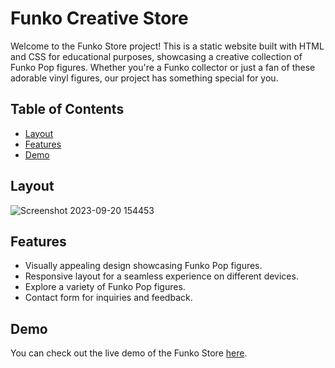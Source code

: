 # Funko Creative Store

Welcome to the Funko Store project! This is a static website built with HTML and CSS for educational purposes, showcasing a creative collection of Funko Pop figures. Whether you're a Funko collector or just a fan of these adorable vinyl figures, our project has something special for you.



## Table of Contents
- [Layout](#layout)
- [Features](#features)
- [Demo](#demo)

## Layout
![Screenshot 2023-09-20 154453](https://github.com/dwtoledo/ecommerce-example/assets/11148858/a1f590b6-6551-43ac-8524-45c72e4a8427)

## Features
- Visually appealing design showcasing Funko Pop figures.
- Responsive layout for a seamless experience on different devices.
- Explore a variety of Funko Pop figures.
- Contact form for inquiries and feedback.

## Demo
You can check out the live demo of the Funko Store [here](https://dwtoledo.github.io/ecommerce-example/).

